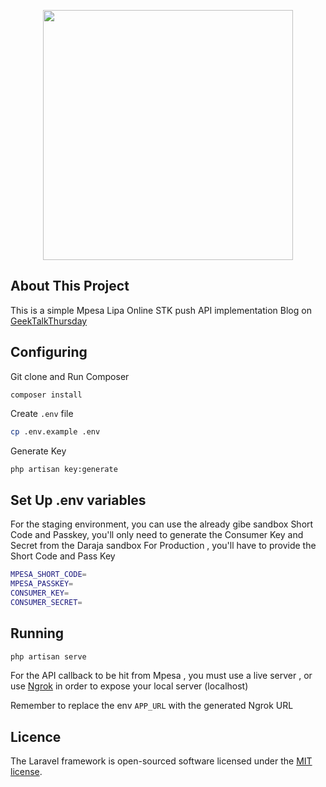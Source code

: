 <p align="center"><img src="https://res.cloudinary.com/dtfbvvkyp/image/upload/v1566331377/laravel-logolockup-cmyk-red.svg" width="400"></p>

## About This Project

This is a simple Mpesa Lipa Online STK push API implementation
Blog on [GeekTalkThursday](https://geekstalkthursday.co.ke/post/@manuelgeek/mpesa-stk-api-implementation-laravel-wC5fF1GCq9UA2Z30E3Ii)


## Configuring

Git clone and Run Composer 
```
composer install
```

Create ``.env`` file
```bash
cp .env.example .env
```

Generate Key

```bash
php artisan key:generate
```
 
## Set Up .env variables
For the staging environment, you can use the already gibe sandbox Short Code and Passkey, you'll only need to generate the Consumer Key and Secret from the Daraja sandbox
For Production , you'll have to provide the Short Code and Pass Key

```bash
MPESA_SHORT_CODE=
MPESA_PASSKEY=
CONSUMER_KEY=
CONSUMER_SECRET=
```

## Running
```bash
php artisan serve 
```
For the API callback to be hit from Mpesa , you must use a live server , or use [Ngrok](https://ngrok.com/) in order to expose your local server (localhost)

Remember to replace the env ``APP_URL`` with the generated Ngrok URL
## Licence

The Laravel framework is open-sourced software licensed under the [MIT license](https://opensource.org/licenses/MIT).
